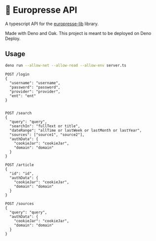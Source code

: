# 🔌 Europresse API

A typescript API for the [europresse-lib](https://github.com/ebanDev/europresse-lib) library.

Made with Deno and Oak. This project is meant to be deployed on Deno Deploy.

## Usage

```bash
deno run --allow-net --allow-read --allow-env server.ts
```

```HTTP
POST /login
{
  "username": "username",
  "password": "password",
  "provider": "provider",
  "ent": "ent"
}


POST /search
{
  "query": "query",
  "searchIn": "fullText or title",
  "dateRange": "allTime or lastWeek or lastMonth or lastYear",
  "sources": ["source1", "source2"],
  "authData": {
    "cookieJar": "cookieJar",
    "domain": "domain"
  }
}

POST /article
{
  "id": "id",
  "authData": {
    "cookieJar": "cookieJar",
    "domain": "domain"
  }
}

POST /sources
{
  "query": "query",
  "authData": {
    "cookieJar": "cookieJar",
    "domain": "domain"
  }
}
```
